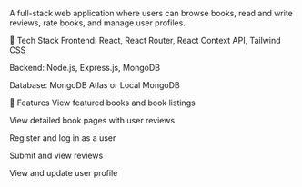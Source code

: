 A full-stack web application where users can browse books, read and write reviews, rate books, and manage user profiles.

🔧 Tech Stack
Frontend: React, React Router, React Context API, Tailwind CSS

Backend: Node.js, Express.js, MongoDB

Database: MongoDB Atlas or Local MongoDB

🚀 Features
View featured books and book listings

View detailed book pages with user reviews

Register and log in as a user

Submit and view reviews

View and update user profile
